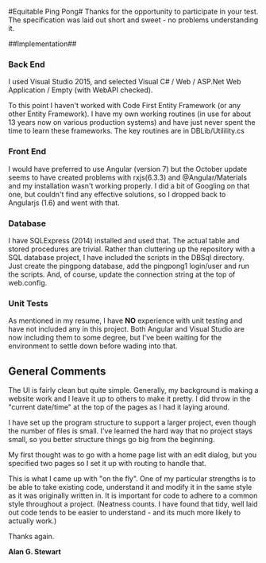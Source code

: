 #Equitable Ping Pong#
Thanks for the opportunity  to participate in your test. The specification was laid out short and sweet - no problems understanding it.

##Implementation##

### Back End ###
I used Visual Studio 2015, and selected Visual C# / Web / ASP.Net Web Application / Empty (with WebAPI checked).

To this point I haven't worked with Code First Entity Framework (or any other Entity Framework).  I have my own working routines (in use for about 13 years now on various production systems) and have just never spent the time to learn these frameworks.  The key routines are in DBLib/Utilility.cs

### Front End ###
I would have preferred to use Angular (version 7) but the October update seems to have created problems with rxjs(6.3.3) and @Angular/Materials and my installation wasn't working properly.  I did a bit of Googling on that one, but couldn't find any effective solutions, so I dropped back to Angularjs (1.6) and went with that.

### Database ###
I have SQLExpress (2014) installed and used that.  The actual table and stored procedures are trivial.  Rather than cluttering up the repository with a SQL database project, I have included the scripts in the DBSql directory. Just create the pingpong database, add the pingpong1 login/user and run the scripts.  And, of course, update the connection string at the top of web.config.

### Unit Tests ###
As mentioned in my resume, I have **NO** experience with unit testing and have not included any in this project.  Both Angular and Visual Studio are now including them to some degree, but I've been waiting for the environment to settle down before wading into that.

## General Comments ##
The UI is fairly clean but quite simple.  Generally, my background is making a website work and I leave it up to others to make it pretty. I did throw in the "current date/time" at the top of the pages as I had it laying around.

I have set up the program structure to support a larger project, even though the number of files is small.  I've learned the hard way that no project stays small, so you better structure things go big from the beginning.

My first thought was to go with a home page list with an edit dialog, but you specified two pages so I set it up with routing to handle that.

This is what I came up with "on the fly".  One of my particular strengths is to be able to take existing code, understand it and modify it in the same style as it was originally written in.  It is important for code to adhere to a common style throughout a project. (Neatness counts. I have found that tidy, well laid out code tends to be easier to understand - and its much more likely to actually work.)

Thanks again.

**Alan G. Stewart**

